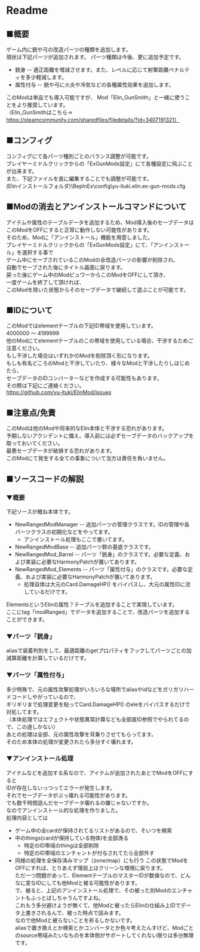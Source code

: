 # Readme
## ■概要
ゲーム内に銃や弓の改造パーツの種類を追加します。  
現状は下記パーツが追加されます。
パーツ種類は今後、更に追加予定です。  
* 銃身 -- 適正距離を増減させます。また、レベルに応じて射撃距離ペナルティを多少軽減します。    
* 属性付与 -- 銃や弓に火炎や冷気などの各種属性効果を追加します。  

このModは単品でも導入可能ですが、 
Mod「Elin_GunSmith」と一緒に使うことをより推奨しています。  
（Elin_GunSmithはこちら→ https://steamcommunity.com/sharedfiles/filedetails/?id=3407191321）  

## ■コンフィグ
コンフィグにて各パーツ種別ごとのバランス調整が可能です。  
プレイヤーミドルクリックからの「ExGunMods設定」にて各種設定に飛ぶことが出来ます。   
また、下記ファイルを直に編集することでも調整が可能です。  
(Elinインストールフォルダ)\BepInEx\config\yu-ituki.elin.ex-gun-mods.cfg 

## ■Modの消去とアンインストールコマンドについて
アイテムや属性のテーブルデータを追加するため、Mod導入後のセーブデータは 
このModをOFFにすると正常に動作しない可能性があります。  
そのため、Modに「アンインストール」機能を用意しました。   
プレイヤーミドルクリックからの「ExGunMods設定」にて、「アンインストール」を選択する事で   
ゲーム中にセーブされているこのModの全改造パーツの影響が削除され、   
自動でセーブされた後にタイトル画面に戻ります。  
戻った後にゲーム中のModビュワーからこのModをOFFにして頂き、   
一度ゲームを終了して頂ければ、  
このModを除いた状態からそのセーブデータで継続して遊ぶことが可能です。 

## ■IDについて
このModではelementテーブルの下記ID帯域を使用しています。  
4000000 ～ 4199999  
他のModにてelementテーブルのこの帯域を使用している場合、干渉するためご注意ください。  
もし干渉した場合はいずれかのModを削除頂く形になります。   
もしも有名どころのModと干渉していたり、様々なModと干渉したりしはじめたら、  
セーブデータのIDコンバーターなどを作成する可能性もあります。  
その際は下記にご連絡ください。  
https://github.com/yu-ituki/ElinMod/issues  

## ■注意点/免責 
このModは他のModや将来的なElin本体と干渉する恐れがあります。  
予期しないアクシデントに備え、導入前には必ずセーブデータのバックアップを取っておいてください。  
最悪セーブデータが破損する恐れがあります。  
このModにて発生する全ての事象について当方は責任を負いません。 

## ■ソースコードの解説
### ▼概要
下記ソースが概ね本体です。      
* NewRangedModManager -- 追加パーツの管理クラスです。IDの管理や各パーツクラスの初期化などをやってます。
    * アンインストール処理もここで書いてます。
* NewRangedModBase -- 追加パーツ群の基底クラスです。
* NewRangedMod_Barrel -- パーツ「銃身」のクラスです。必要な定義、および実装に必要なHarmonyPatchが置いてあります。
* NewRangedMod_Elements -- パーツ「属性付与」のクラスです。必要な定義、および実装に必要なHarmonyPatchが置いてあります。
  * 処理自体は大元のCard.DamageHP() をバイパスし、大元の属性IDに流しているだけです。

ElementsというElinの属性？テーブルを追加することで実現しています。    
ここにtag「modRanged」でデータを追加することで、改造パーツを追加することができます。  

### ▼パーツ「銃身」
aliasで装着判別をして、最適距離のgetプロパティをフックしてパーツごとの加減算距離を計算しているだけです。   

### ▼パーツ「属性付与」
多少特殊で、元の属性攻撃処理がいろいろな場所でaliasやidなどをガリガリハードコードしやがっているので、   
ギリギリまで処理変更を粘ってCard.DamageHP() のeleをバイパスするだけで対処してます。   
（本体処理ではエフェクトや状態異常計算なども全部直ID参照でやられてるので、この道しかない）  
あとの処理は全部、元の属性攻撃を背乗りさせてもらってます。    
そのため本体の処理が変更されたら多分すぐ壊れます。  

### ▼アンインストール処理
アイテムなどを追加する系なので、アイテムが追加されたあとでModをOFFにすると  
IDが存在しないっつってエラーが発生します。  
それでセーブデータがぶっ壊れる可能性があります。    
でも数千時間遊んだセーブデータ壊れるの嫌じゃないですか。    
なのでアンインストール的な処理を作りました。    
処理内容としては    
* ゲーム中の全cardが保持されてるリストがあるので、そいつを検索
* 中のthings(cardが保持している物体)を全部漁る
  * 特定のID帯域のthingは全部削除
  * 特定のID帯域のエンチャントが付与されてたら全部外す
* 同様の処理を全保存済みマップ（zone/map）にも行う
この状態でModをOFFにすれば、とりあえず理屈上はクリーンな環境に戻ります。    
ただ一つ問題があって、ElementテーブルのマスターIDが数値なので、どんなに変なIDにしても他Modと被る可能性があります。    
で、被ると、上記のアンインストール処理で、その被った別Modのエンチャントもふっとばしちゃうんですよね。  
これもう多分避けようが無くて、他Modと被ったらElinの仕組み上IDでデータ上書きされるんで、被った時点で詰みます。    
なので他Modと被らないことを祈るしかないです。   
aliasで置き換えとか検索とかコンバータとか色々考えたんすけど、Modごとのsource帯域みたいなものを本体側がサポートしてくれない限りは多分無理です。   

